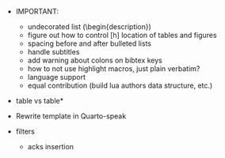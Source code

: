 - IMPORTANT:
  - undecorated list (\begin{description})
  - figure out how to control [h] location of tables and figures
  - spacing before and after bulleted lists
  - handle subtitles
  - add warning about colons on bibtex keys
  - how to not use highlight macros, just plain verbatim?
  - language support
  - equal contribution (build lua authors data structure, etc.)
- table vs table*

- Rewrite template in Quarto-speak

- filters
  - acks insertion
